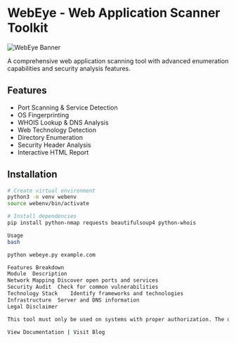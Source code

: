 # WebEye - Web Application Scanner Toolkit

![WebEye Banner](https://via.placeholder.com/800x200.png?text=WebEye+Advanced+Web+Scanner)

A comprehensive web application scanning tool with advanced enumeration capabilities and security analysis features.

## Features

- Port Scanning & Service Detection
- OS Fingerprinting
- WHOIS Lookup & DNS Analysis
- Web Technology Detection
- Directory Enumeration
- Security Header Analysis
- Interactive HTML Report

## Installation

```bash
# Create virtual environment
python3 -m venv webenv
source webenv/bin/activate

# Install dependencies
pip install python-nmap requests beautifulsoup4 python-whois

Usage
bash

python webeye.py example.com

Features Breakdown
Module	Description
Network Mapping	Discover open ports and services
Security Audit	Check for common vulnerabilities
Technology Stack	Identify frameworks and technologies
Infrastructure	Server and DNS information
Legal Disclaimer

This tool must only be used on systems with proper authorization. The developers assume no liability for unauthorized usage.

View Documentation | Visit Blog
